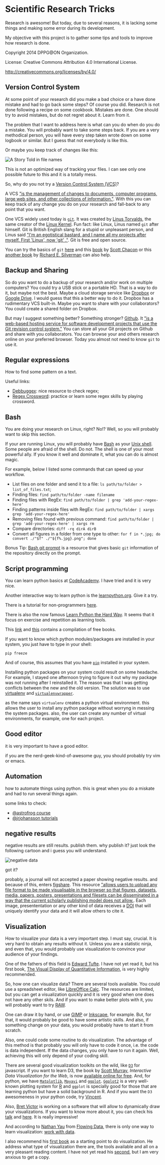 Scientific Research Tricks
==========================

Research is awesome! But today, due to several reasons, it is lacking some
things and making some error during its development.

My objective with this project is to gather some tips and tools to improve how
research is done.


Copyright 2014 DPPG@ON Organization.

License: Creative Commons Attribution 4.0 International License.

http://creativecommons.org/licenses/by/4.0/


Version Control System
----------------------

At some point of your research did you make a bad choice or a have done mistake
and had to go back some steps? Of course you did. Research is not done
following a recipe on some cookbook. Mistakes are done. One should try to avoid
mistakes, but do not regret about it. Learn from it.

The problem that I want to address here is what can you do when do you do a
mistake. You will probably want to take some steps back. If you are a very
methodical person, you will have every step taken wrote down on some logbook or
similar. But I guess that not everybody is like this.

Or maybe you keep track of changes like this:

![A Story Told in file names](http://www.phdcomics.com/comics/archive/phd052810s.gif "PhD comics #1323")

This is not an optimized way of tracking your files. I can see only one
possible future to this and it is a totally mess.

So, why do you not try a
[Version Control System (VCS)](http://en.wikipedia.org/wiki/Revision_control)?

A VCS ["is the management of changes to documents, computer programs, large
web sites, and other
collections of information."](http://en.wikipedia.org/wiki/Revision_control).
With this you can keep track of any change you do on your research and fall-back
 to any point that you want.

One VCS widely used today is [`git`](http://git-scm.com/). It was created by
[Linus Torvalds](http://en.wikipedia.org/wiki/Linus_Torvalds), the same creator
of the [Linux Kernel](http://en.wikipedia.org/wiki/Linux_kernel). Fun fact:
like Linux, Linus named `git` after himself. Git is British English slang for a
stupid or unpleasant person, and Linus said ["I'm an egotistical bastard, and
I name all my projects after myself. First 'Linux', now 'git'
."](https://git.wiki.kernel.org/index.php/GitFaq#Why_the_.27Git.27_name.3F).
Git is free and open source.

You can try the basics of `git`
[here](http://try.github.io/levels/1/challenges/1) and this
[book](http://git-scm.com/book) by [Scott Chacon](http://scottchacon.com) or
this
[another book](http://chimera.labs.oreilly.com/books/1230000000561/index.html)
by [Richard E. Silverman](http://www.qoxp.net/) can also help.

Backup and Sharing
------------------

So do you want to do a backup of your research and/or work on multiple
computers? You could try a USB stick or a portable HD. That is a way to do it,
but maybe not the best. Maybe a cloud storage service like
[Dropbox](https://www.dropbox.com/) or
[Google Drive](https://drive.google.com/). I would guess that this a better way
to do it. Dropbox has a rudimentary VCS built-in. Maybe you want to share with
your collaborators? You could create a shared folder on Dropbox.

But may I suggest something better? Something stronger?
[Github](https://github.com/about).
It ["is a web-based hosting service for software development projects that use
the Git revision control system."](https://en.wikipedia.org/wiki/GitHub) You
can store all your Git projects on Github and share with you collaborators.
You can browse your and others research online on your preferred browser.
Today you almost not need to know `git` to use it.

Regular expressions
-------------------

How to find some pattern on a text.


Useful links:

* [Debbuggex](http://www.debuggex.com/): nice resource to check regex;
* [Regex Crossword](http://regexcrossword.com/): practice or learn some regex
  skills by playing crossword.


Bash
----

You are doing your research on Linux, right? No!? Well, so you will probably
want to skip this section.

If your are running Linux, you will probably have [Bash][bash] as your
[Unix shell][shell]. Some people are afraid of the shell. Do not. The shell is
one of your most powerful ally. If you know it well and dominate it, what you
can do is almost magic.

[bash]: https://en.wikipedia.org/wiki/Bash_(Unix_shell)
[shell]: http://en.wikipedia.org/wiki/Unix_shell

For example, below I listed some commands that can speed up your workflow.

* List files on one folder and send it to a file:
  `ls path/to/folder > list_of_files.txt`;
* Finding files:
  `find path/to/folder -name filename`
* Finding files with RegEx:
  `find path/to/folder | grep 'add-your-regex-here'`
* Finding patterns inside files with RegEx:
  `find path/to/folder | xargs grep 'add-your-regex-here'`
* Removing files found with previous command:
  `find path/to/folder | grep 'add-your-regex-here' | xargs rm`
* Compare directories:
  `diff -rq dirA dirB`
* Convert all figures in a folder from one type to other:
  `for f in *.jpg; do convert ./"$f" ./"${f%.jpg}.png"; done`


Bonus Tip: [Bash git prompt](https://github.com/magicmonty/bash-git-prompt)
is a resource that gives basic `git` information of the repository directly
on the prompt.


Script programming
------------------

You can learn python basics at
[CodeAcademy](http://www.codecademy.com/tracks/python). I have tried and it is
very nice.

Another interactive way to learn python is the
[learnpython.org](http://www.learnpython.org/). Give it a try.

There is a tutorial for non-programmers
[here](http://en.wikibooks.org/wiki/Non-Programmer%27s_Tutorial_for_Python_3).

There is also the now famous
[Learn Python the Hard Way](http://learnpythonthehardway.org/). It seems that
it focus on exercise and repetition as learning tools.

This [link](http://pythonbooks.revolunet.com/) and
[this](http://readwrite.com/2011/03/25/python-is-an-increasingly-popu#awesm=~o98NZtqHzwYofe)
contains a compilation of free books.

If you want to know which python modules/packages are installed in your system,
you just have to type in your shell:

~~~
pip freeze
~~~

And of course, this assumes that you have
[`pip`](https://pypi.python.org/pypi/pip) installed in your system.


Installing python packages on your system could result on some headache.
For example, I stayed one afternoon trying to figure it out why my package was
not running after I reinstalled it. The reason was that I was getting conflicts
between the new and the old version. The solution was to use
[virtualenv](https://pypi.python.org/pypi/virtualenv) and
[`virtualenvwrapper`][venvw].

[venvw]: http://virtualenvwrapper.readthedocs.org/en/latest/index.html

as the name says `virtualenv` creates a python virtual environment. this allows
the user to install any python package without worryng in messing the system
packages. also, the user can create any number of virtual environments,
for example, one for each project.

Good editor
-----------

it is very important to have a good editor.

if you are the nerd-geek-kind-of-awesome guy, you should probably try
vim or emacs.

Automation
----------

how to automate things using python. this is great when you do a miskate and
had to run several things again.

some links to check:

* [@astrofrog course](https://github.com/astrofrog/py4sci)
* [@jrjohansson tutorials](https://github.com/jrjohansson/scientific-python-lectures)


negative results
-------------

negative results are still results. publish them. why publish it?
just look the following cartoon and i guess you will understand.

![negative data](http://upmic.files.wordpress.com/2013/06/negative-data.png "from the upturned microscope")

got it?

probably, a journal will not accepted a paper showing negative results. and
because of this, enters [figshare](http://www.figshare.com).
This resource ["allows users to upload any file format to be made visualisable
in the browser so that figures, datasets, media, papers, posters, presentations
and filesets can be disseminated in a way that the current scholarly publishing
model does not allow.](http://figshare.com/about). Each image, presententation
or any other kind of data receives a
[DOI](http://en.wikipedia.org/wiki/Digital_object_identifier)
that will uniquely identify your data and it will allow others to cite it.

Visualization
-------------

How to visualize your data is a very important step. I must say, crucial. It is
very hard to obtain any results without it. Unless you are a statistic ninja,
and even that, you would probably use visualization to convince your audience
of your findings.

One of the fathers of this field is
[Edward Tufte][Tufte]. I have not yet read it, but his first book, [The Visual
Display of Quantitative Information][Tufte_book], is very highly recommended.

[Tufte]: http://www.edwardtufte.com/tufte/index
[Tufte_book]: http://www.edwardtufte.com/tufte/books_vdqi

So, how one can visualize data? There are several tools available. You could
use a spreadsheet editor, like [LibreOffice Calc][OOffice]. The resources are
limited, but you can get a visualization quickly and it is very good when one
does not have any other skils. And if you want to make better plots with it,
you will probably want to try [RAW](http://raw.densitydesign.org/).

[OOffice]: https://www.libreoffice.org/features/calc/

One can draw it by hand, or use [GIMP](http://www.gimp.org/) or
[Inkscape](http://inkscape.org/), for example. But, for that, it would probably
be good to have some artistic skills. And also, if something change on your
data, you would probably have to start it from scratch.

Also, one could code some routine to do visualization. The advantage of this
method is that probably you will only have to code it once, i.e. the code is
data independent. If the data changes, you only have to run it again. Well,
achieving this will only depend of your coding skill.

There are several good visualization toolkits on the wild, like
[`D3`](http://d3js.org/) for javascript. If you want to learn D3, the book by
[Scott Murray](http://alignedleft.com/about/),
_Interactive Data Visualization for the Web_, is now
[available online for free][d3_free]. And, for python, we have
[`Matplotlib`](http://matplotlib.org/index.html),
[`Mayavi`](http://code.enthought.com/projects/mayavi/)
and [`ggplot`](https://github.com/yhat/ggplot?source=cc#ggplot-from-yhat).
[`Ggplot2`](http://ggplot2.org/) is a very well-known plotting system for
[R][Rlang] and `ggplot` is specially good for those that are learning python
but have a solid background in R. And if you want the `D3` awesomeness in your
python code, try [Vincent](https://github.com/wrobstory/vincent).

[Rlang]: http://www.r-project.org/
[d3_free]: http://chimera.labs.oreilly.com/books/1230000000345/index.html


Also, [Bret Victor](http://worrydream.com/#!/Bio) is working on a software
that will allow to dynamically draw your visualizations. If you want to know
more about it, you can check his [talk](http://vimeo.com/66085662) and
[here](http://worrydream.com/DrawingDynamicVisualizationsTalkAddendum/).
It is really impressive!

And according to [Nathan Yau](https://twitter.com/flowingdata) from
[Flowing Data](http://flowingdata.com/), there is only one way to learn
visualization: [work with data][fd_post].

[fd_post]: http://flowingdata.com/2013/07/12/getting-started-with-visualization-after-getting-started-with-visualization/

I also recommend his [first book](http://flowingdata.com/visualize-this/) as a
starting point to do visualization. He address what type of visualization there
are, the tools available and all on a very pleasant reading content.
I have not yet read his [second](http://flowingdata.com/data-points/), but I am
very anxious to get a copy.

